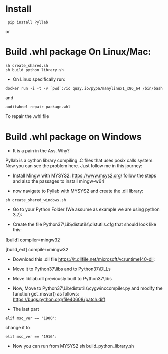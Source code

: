 # Install
```
 pip install Pyllab
```

or


# Build .whl package On Linux/Mac:
```
sh create_shared.sh
sh build_python_library.sh
```

- On Linux specifically run:

```
docker run -i -t -v `pwd`:/io quay.io/pypa/manylinux1_x86_64 /bin/bash
```

and

```
auditwheel repair package.whl
```

To repair the .whl file

# Build .whl package on Windows

- It is a pain in the Ass. Why?

Pyllab is a cython library compiling .C files that uses posix calls system. Now you can see the problem here. Just follow me in this journey:


- Install Mingw with MYSYS2: https://www.msys2.org/ follow the steps and also the passages to install mingw-w64 

-  now navigate to Pyllab with MYSYS2 and create the .dll library:

```
sh create_shared_windows.sh
```

- Go to your Python Folder (We assume as example we are using python 3.7):

- Create the file Python37\Lib\distutils\distutils.cfg that should look like this:

[build]
compiler=mingw32
 
[build_ext]
compiler=mingw32

- Download this .dll file https://it.dllfile.net/microsoft/vcruntime140-dll:

- Move it to Python37\libs and to Python37\DLLs

- Move libllab.dll previously built to Python37\libs

- Now, Move to Python37\Lib\distutils\cygwinccompiler.py and modify the function get_msvcr() as follows: https://bugs.python.org/file40608/patch.diff

- The last part

```
elif msc_ver == '1900':
```

change it to 

```
elif msc_ver == '1916':
```

- Now you can run from MYSYS2 sh build_python_library.sh
